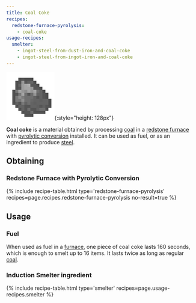 ```yaml
---
title: Coal Coke
recipes:
  redstone-furnace-pyrolysis:
    - coal-coke
usage-recipes:
  smelter:
    - ingot-steel-from-dust-iron-and-coal-coke
    - ingot-steel-from-ingot-iron-and-coal-coke
---
```


![Coal coke](/assets/images/thermal-foundation/coal-coke.png){:style="height: 128px"}


**Coal coke** is a material obtained by processing
[coal](https://minecraft.gamepedia.com/Coal) in a [redstone
furnace](/docs/thermal-expansion/machines/redstone-furnace/) with [pyrolytic
conversion](/docs/thermal-expansion/augments/machine/redstone-furnace/pyrolytic-conversion/)
installed. It can be used as fuel, or as an ingredient to produce
[steel](/docs/thermal-foundation/items/materials/ingots/steel-ingot/).


Obtaining
---------

### Redstone Furnace with Pyrolytic Conversion
{% include recipe-table.html type='redstone-furnace-pyrolysis' recipes=page.recipes.redstone-furnace-pyrolysis no-result=true %}


Usage
-----

### Fuel
When used as fuel in a [furnace](https://minecraft.gamepedia.com/Furnace), one
piece of coal coke lasts 160 seconds, which is enough to smelt up to 16 items.
It lasts twice as long as regular [coal](https://minecraft.gamepedia.com/Coal).

### Induction Smelter ingredient
{% include recipe-table.html type='smelter' recipes=page.usage-recipes.smelter %}
